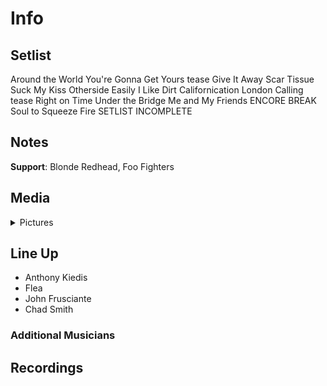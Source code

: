 # Info

## Setlist

Around the World
You're Gonna Get Yours tease
Give It Away
Scar Tissue
Suck My Kiss
Otherside
Easily
I Like Dirt
Californication
London Calling tease
Right on Time
Under the Bridge
Me and My Friends
ENCORE BREAK
Soul to Squeeze
Fire
SETLIST INCOMPLETE

## Notes

**Support**: Blonde Redhead, Foo Fighters

## Media 

<details>
  <summary>Pictures</summary>
  <!--<img alt="Setlist" title="Setlist" src="_.jpg" height="200" />
  <img alt="Clipping" title="Clipping" src="_.jpg" height="200" />
  <img alt="Flyer" title="Flyer" src="_.jpg" height="200" />-->
</details>

## Line Up

* Anthony Kiedis
* Flea
* John Frusciante
* Chad Smith

### Additional Musicians

## Recordings
